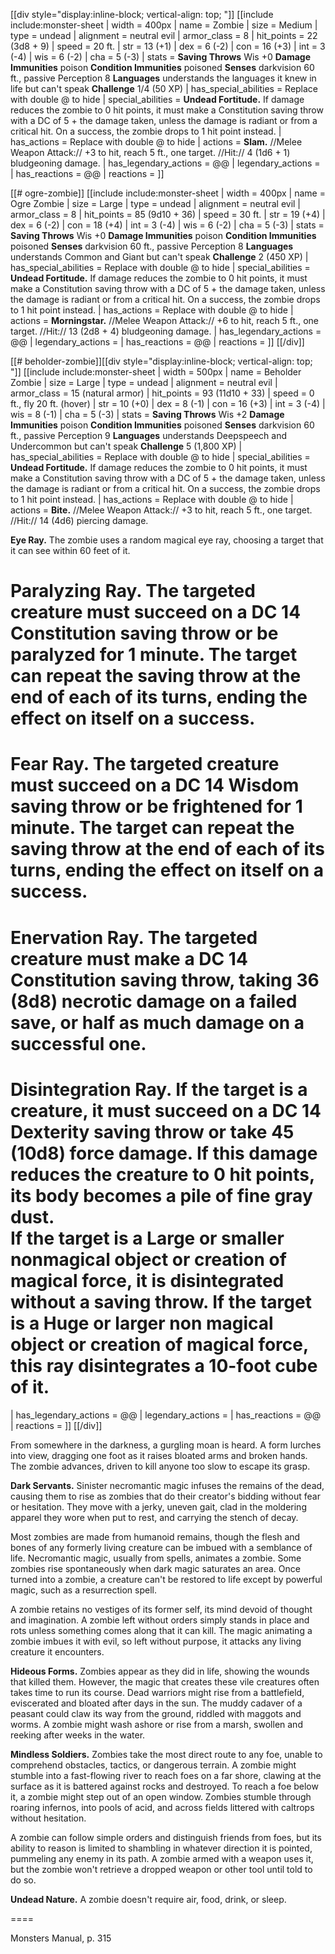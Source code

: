 [[div style="display:inline-block; vertical-align: top; "]]
[[include include:monster-sheet
| width = 400px
| name = Zombie
| size = Medium
| type = undead
| alignment = neutral evil
| armor_class = 8
| hit_points = 22 (3d8 + 9)
| speed = 20 ft.
| str = 13 (+1)
| dex = 6 (-2)
| con = 16 (+3)
| int = 3 (-4)
| wis = 6 (-2)
| cha = 5 (-3)
| stats = **Saving Throws** Wis +0
**Damage Immunities** poison
**Condition Immunities** poisoned
**Senses** darkvision 60 ft., passive Perception 8
**Languages** understands the languages it knew in life but can't speak
**Challenge** 1/4 (50 XP)
| has_special_abilities = Replace with double @ to hide
| special_abilities = **Undead Fortitude.** If damage reduces the zombie to 0 hit points, it must make a Constitution saving throw with a DC of 5 + the damage taken, unless the damage is radiant or from a critical hit. On a success, the zombie drops to 1 hit point instead.
| has_actions = Replace with double @ to hide
| actions = **Slam.** //Melee Weapon Attack:// +3 to hit, reach 5 ft., one target. //Hit:// 4 (1d6 + 1) bludgeoning damage.
| has_legendary_actions = @@
| legendary_actions = 
| has_reactions = @@
| reactions = 
]]

[[# ogre-zombie]]
[[include include:monster-sheet
| width = 400px
| name = Ogre Zombie
| size = Large
| type = undead
| alignment = neutral evil
| armor_class = 8
| hit_points = 85 (9d10 + 36)
| speed = 30 ft.
| str = 19 (+4)
| dex = 6 (-2)
| con = 18 (+4)
| int = 3 (-4)
| wis = 6 (-2)
| cha = 5 (-3)
| stats = **Saving Throws** Wis +0
**Damage Immunities** poison
**Condition Immunities** poisoned
**Senses** darkvision 60 ft., passive Perception 8
**Languages** understands Common and Giant but can't speak
**Challenge** 2 (450 XP)
| has_special_abilities = Replace with double @ to hide
| special_abilities = **Undead Fortitude.** If damage reduces the zombie to 0 hit points, it must make a Constitution saving throw with a DC of 5 + the damage taken, unless the damage is radiant or from a critical hit. On a success, the zombie drops to 1 hit point instead.
| has_actions = Replace with double @ to hide
| actions = **Morningstar.** //Melee Weapon Attack:// +6 to hit, reach 5 ft., one target. //Hit:// 13 (2d8 + 4) bludgeoning damage.
| has_legendary_actions = @@
| legendary_actions = 
| has_reactions = @@
| reactions = 
]]
[[/div]]

[[# beholder-zombie]][[div style="display:inline-block; vertical-align: top; "]]
[[include include:monster-sheet
| width = 500px
| name = Beholder Zombie
| size = Large
| type = undead
| alignment = neutral evil
| armor_class = 15 (natural armor)
| hit_points = 93 (11d10 + 33)
| speed = 0 ft., fly 20 ft. (hover)
| str = 10 (+0)
| dex = 8 (-1)
| con = 16 (+3)
| int = 3 (-4)
| wis = 8 (-1)
| cha = 5 (-3)
| stats = **Saving Throws** Wis +2
**Damage Immunities** poison
**Condition Immunities** poisoned
**Senses** darkvision 60 ft., passive Perception 9
**Languages** understands Deepspeech and Undercommon but can't speak
**Challenge** 5 (1,800 XP)
| has_special_abilities = Replace with double @ to hide
| special_abilities = **Undead Fortitude.** If damage reduces the zombie to 0 hit points, it must make a Constitution saving throw with a DC of 5 + the damage taken, unless the damage is radiant or from a critical hit. On a success, the zombie drops to 1 hit point instead.
| has_actions = Replace with double @ to hide
| actions = **Bite.** //Melee Weapon Attack:// +3 to hit, reach 5 ft., one target. //Hit:// 14 (4d6) piercing damage.

**Eye Ray.** The zombie uses a random magical eye ray, choosing a target that it can see within 60 feet of it.

# Paralyzing Ray. The targeted creature must succeed on a DC 14 Constitution saving throw or be paralyzed for 1 minute. The target can repeat the saving throw at the end of each of its turns, ending the effect on itself on a success.
# Fear Ray. The targeted creature must succeed on a DC 14 Wisdom saving throw or be frightened for 1 minute. The target can repeat the saving throw at the end of each of its turns, ending the effect on itself on a success.
# Enervation Ray. The targeted creature must make a DC 14 Constitution saving throw, taking 36 (8d8) necrotic damage on a failed save, or half as much damage on a successful one.
# Disintegration Ray. If the target is a creature, it must succeed on a DC 14 Dexterity saving throw or take 45 (10d8) force damage. If this damage reduces the creature to 0 hit points, its body becomes a pile of fine gray dust.<br>If the target is a Large or smaller nonmagical object or creation of magical force, it is disintegrated without a saving throw. If the target is a Huge or larger non magical object or creation of magical force, this ray disintegrates a 10-foot cube of it.
| has_legendary_actions = @@
| legendary_actions = 
| has_reactions = @@
| reactions = 
]]
[[/div]]

From somewhere in the darkness, a gurgling moan is heard. A form lurches into view, dragging one foot as it raises bloated arms and broken hands. The zombie advances, driven to kill anyone too slow to escape its grasp.

**Dark Servants.** Sinister necromantic magic infuses the remains of the dead, causing them to rise as zombies that do their creator's bidding without fear or hesitation. They move with a jerky, uneven gait, clad in the moldering apparel they wore when put to rest, and carrying the stench of decay.

Most zombies are made from humanoid remains, though the flesh and bones of any formerly living creature can be imbued with a semblance of life. Necromantic magic, usually from spells, animates a zombie. Some zombies rise spontaneously when dark magic saturates an area. Once turned into a zombie, a creature can't be restored to life except by powerful magic, such as a resurrection spell.

A zombie retains no vestiges of its former self, its mind devoid of thought and imagination. A zombie left without orders simply stands in place and rots unless something comes along that it can kill. The magic animating a zombie imbues it with evil, so left without purpose, it attacks any living creature it encounters.

**Hideous Forms.** Zombies appear as they did in life, showing the wounds that killed them. However, the magic that creates these vile creatures often takes time to run its course. Dead warriors might rise from a battlefield, eviscerated and bloated after days in the sun. The muddy cadaver of a peasant could claw its way from the ground, riddled with maggots and worms. A zombie might wash ashore or rise from a marsh, swollen and reeking after weeks in the water.

**Mindless Soldiers.** Zombies take the most direct route to any foe, unable to comprehend obstacles, tactics, or dangerous terrain. A zombie might stumble into a fast-flowing river to reach foes on a far shore, clawing at the surface as it is battered against rocks and destroyed. To reach a foe below it, a zombie might step out of an open window. Zombies stumble through roaring infernos, into pools of acid, and across fields littered with caltrops without hesitation.

A zombie can follow simple orders and distinguish friends from foes, but its ability to reason is limited to shambling in whatever direction it is pointed, pummeling any enemy in its path. A zombie armed with a weapon uses it, but the zombie won't retrieve a dropped weapon or other tool until told to do so.

**Undead Nature.** A zombie doesn't require air, food, drink, or sleep.

====

Monsters Manual, p. 315